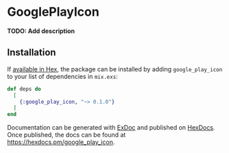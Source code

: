 # GooglePlayIcon

**TODO: Add description**

## Installation

If [available in Hex](https://hex.pm/docs/publish), the package can be installed
by adding `google_play_icon` to your list of dependencies in `mix.exs`:

```elixir
def deps do
  [
    {:google_play_icon, "~> 0.1.0"}
  ]
end
```

Documentation can be generated with [ExDoc](https://github.com/elixir-lang/ex_doc)
and published on [HexDocs](https://hexdocs.pm). Once published, the docs can
be found at <https://hexdocs.pm/google_play_icon>.

